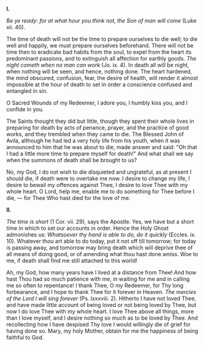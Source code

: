 
**I\.**

*Be ye ready: for at what hour you think not, the Son of man will come* (Luke xii. 40).

The time of death will not be the time to prepare ourselves to die well; to die well and happily, we must prepare ourselves beforehand. There will not be time then to eradicate bad habits from the soul, to expel from the heart its predominant passions, and to extinguish all affection for earthly goods. *The night cometh when no man can work* (Jo. ix. 4). In death all will be night, when nothing will be seen, and hence, nothing done. The heart hardened, the mind obscured, confusion, fear, the desire of health, will render it almost impossible at the hour of death to set in order a conscience confused and entangled in sin.

O Sacred Wounds of my Redeemer, I adore you, I humbly kiss you, and I confide in you.

The Saints thought they did but little, though they spent their whole lives in preparing for death by acts of penance, prayer, and the practice of good works, and they trembled when they came to die. The Blessed John of Avila, although he had led a very holy life from his youth, when it was announced to him that he was about to die, made answer and said: \"Oh that I had a little more time to prepare myself for death!\" And what shall we say when the summons of death shall be brought to us?

No, my God, I do not wish to die disquieted and ungrateful, as at present I should die, if death were to overtake me now. I desire to change my life, I desire to bewail my offences against Thee, I desire to love Thee with my whole heart. O Lord, help me, enable me to do something for Thee before I die, — for Thee Who hast died for the love of me.

**II\.**

*The time is short* (1 Cor. vii. 29), says the Apostle. Yes, we have but a short time in which to set our accounts in order. Hence the Holy Ghost admonishes us: *Whatsoever thy hand is able to do, do it quickly* (Eccles. ix. 10). Whatever thou art able to do today, put it not off till tomorrow; for today is passing away, and tomorrow may bring death which will deprive thee of all means of doing good, or of amending what thou hast done amiss. Woe to me, if death shall find me still attached to this world!

Ah, my God, how many years have I lived at a distance from Thee! And how hast Thou had so much patience with me, in waiting for me and in calling me so often to repentance! I thank Thee, O my Redeemer, for Thy long forbearance, and I hope to thank Thee for it forever in Heaven. *The mercies of the Lord I will sing forever* (Ps. lxxxviii. 2). Hitherto I have not loved Thee, and have made little account of being loved or not being loved by Thee, but now I do love Thee with my whole heart. I love Thee above all things, more than I love myself, and I desire nothing so much as to be loved by Thee. And recollecting how I have despised Thy love I would willingly die of grief for having done so. Mary, my holy Mother, obtain for me the happiness of being faithful to God.

